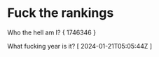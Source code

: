 # Fuck the rankings

Who the hell am I?
{ 1746346 }

What fucking year is it?
[ 2024-01-21T05:05:44Z ]
